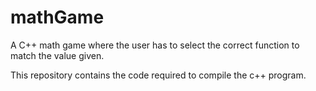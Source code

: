 # mathGame
A C++ math game where the user has to select the correct function to match the value given.

This repository contains the code required to compile the c++ program.

